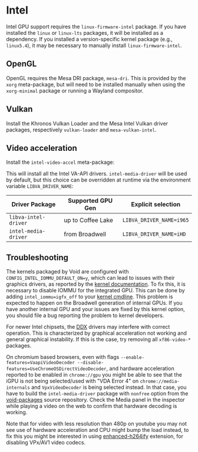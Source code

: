 # Intel

Intel GPU support requires the `linux-firmware-intel` package. If you have
installed the `linux` or `linux-lts` packages, it will be installed as a
dependency. If you installed a version-specific kernel package (e.g.,
`linux5.4`), it may be necessary to manually install `linux-firmware-intel`.

## OpenGL

OpenGL requires the Mesa DRI package, `mesa-dri`. This is provided by the `xorg`
meta-package, but will need to be installed manually when using the
`xorg-minimal` package or running a Wayland compositor.

## Vulkan

Install the Khronos Vulkan Loader and the Mesa Intel Vulkan driver packages,
respectively `vulkan-loader` and `mesa-vulkan-intel`.

## Video acceleration

Install the `intel-video-accel` meta-package:

This will install all the Intel VA-API drivers. `intel-media-driver` will be
used by default, but this choice can be overridden at runtime via the
environment variable `LIBVA_DRIVER_NAME`:

| Driver Package       | Supported GPU Gen | Explicit selection       |
|----------------------|-------------------|--------------------------|
| `libva-intel-driver` | up to Coffee Lake | `LIBVA_DRIVER_NAME=i965` |
| `intel-media-driver` | from Broadwell    | `LIBVA_DRIVER_NAME=iHD`  |

## Troubleshooting

The kernels packaged by Void are configured with
`CONFIG_INTEL_IOMMU_DEFAULT_ON=y`, which can lead to issues with their graphics
drivers, as reported by the [kernel
documentation](https://www.kernel.org/doc/html/latest/arch/x86/iommu.html#graphics-problems).
To fix this, it is necessary to disable IOMMU for the integrated GPU. This can
be done by adding `intel_iommu=igfx_off` to your [kernel
cmdline](../../kernel.md#cmdline). This problem is expected to happen on the
Broadwell generation of internal GPUs. If you have another internal GPU and your
issues are fixed by this kernel option, you should file a bug reporting the
problem to kernel developers.

For newer Intel chipsets, the [DDX](../xorg.md#ddx) drivers may interfere with
correct operation. This is characterized by graphical acceleration not working
and general graphical instability. If this is the case, try removing all
`xf86-video-*` packages.

On chromium based browsers, even with flags `--enable-features=VaapiVideoDecoder
--disable-features=UseChromeOSDirectVideoDecoder`, and hardware acceleration
reported to be enabled in `chrome://gpu` you might be able to see that the
iGPU is not being selected/used with "VDA Error 4" on `chrome://media-internals`
and `VpxVideoDecoder` is being selected instead. In that case, you have to build
the `intel-media-driver` package with `nonfree` option from the
[void-packages](https://github.com/void-linux/void-packages) source repository.
Check the Media panel in the inspector while playing a video on the web
to confirm that hardware decoding is working.

Note that for video with less resolution than 480p on youtube you may not see use of
hardware acceleration and CPU might bump the load instead, to fix this you might
be interested in using
[enhanced-h264ify](https://chrome.google.com/webstore/detail/enhanced-h264ify/omkfmpieigblcllmkgbflkikinpkodlk)
extension, for disabling VPx/AV1 video codecs.
